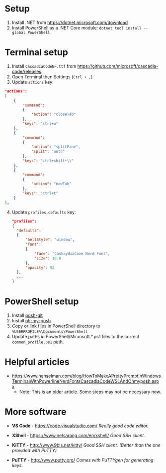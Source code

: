 # Setup

1. Install .NET from https://dotnet.microsoft.com/download
2. Install PowerShell as a .NET Core module: `dotnet tool install --global PowerShell`


# Terminal setup

1. Install `CascadiaCodeNF.ttf` from https://github.com/microsoft/cascadia-code/releases
2. Open Terminal then Settings (`Ctrl + ,`)
3. Update `actions` key:

  ```json
  "actions": 
  [
      {
          "command": 
          {
              "action": "closeTab"
          },
          "keys": "ctrl+w"
      },
      {
          "command": 
          {
              "action": "splitPane",
              "split": "auto"
          },
          "keys": "ctrl+shift+\\"
      },
      {
          "command": 
          {
              "action": "newTab"
          },
          "keys": "ctrl+t"
      }
  ],
  ```
4. Update `profiles.defaults` key:
    
    ```json
    "profiles":
    {
      "defaults": 
      {
          "bellStyle": "window",
          "font": 
          {
              "face": "CaskaydiaCove Nerd Font",
              "size": 10.0
          },
          "opacity": 92
      },
      ...
    }
    ```


# PowerShell setup

1. Install [posh-git](https://github.com/dahlbyk/posh-git)
2. Install [oh-my-posh](https://ohmyposh.dev/)
3. Copy or link files in PowerShell directory to `%USERPROFILE%\Documents\PowerShell`
4. Update paths in PowerShell/Microsoft.*.ps1 files to the correct `common_profile.ps1` path.


# Helpful articles

- https://www.hanselman.com/blog/HowToMakeAPrettyPromptInWindowsTerminalWithPowerlineNerdFontsCascadiaCodeWSLAndOhmyposh.aspx
  - Note: This is an older article. Some steps may not be necessary now.


# More software

- **VS Code** - https://code.visualstudio.com/
  *Really good code editor.*

- **XShell** - https://www.netsarang.com/en/xshell/
  *Good SSH client.*

- **KiTTY** - http://www.9bis.net/kitty/
  *Good SSH client. (Better than the one provided with PuTTY)*
  
- **PuTTY** - http://www.putty.org/
  *Comes with PuTTYgen for generating keys.*
